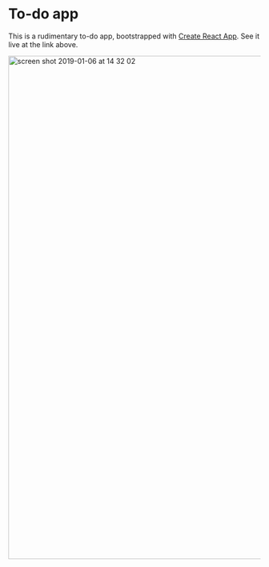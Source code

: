 # To-do app

This is a rudimentary to-do app, bootstrapped with [Create React App](https://github.com/facebook/create-react-app). See it live at the link above.

<img width="1007" alt="screen shot 2019-01-06 at 14 32 02" src="https://user-images.githubusercontent.com/1623628/50739829-eb8fb400-11bf-11e9-888b-bda439fadf36.png">
